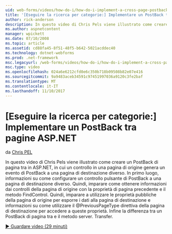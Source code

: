 ```yaml
---
uid: web-forms/videos/how-do-i/how-do-i-implement-a-cross-page-postback-in-aspnet
title: '[Eseguire la ricerca per categorie:] Implementare un PostBack tra pagine ASP.NET | Documenti Microsoft'
author: rick-anderson
description: In questo video di Chris Pels viene illustrato come creare un PostBack di pagina tra in ASP.NET, in cui un controllo in una pagina di origine genera un evento di PostBack per una destinazione diversa...
ms.author: aspnetcontent
manager: wpickett
ms.date: 07/10/2008
ms.topic: article
ms.assetid: cd88fa45-8f51-48f5-b642-5021acddec40
ms.technology: dotnet-webforms
ms.prod: .net-framework
msc.legacyurl: /web-forms/videos/how-do-i/how-do-i-implement-a-cross-page-postback-in-aspnet
msc.type: video
ms.openlocfilehash: 024a6e6212cfd0e6c350b718b09508b82e07e416
ms.sourcegitcommit: 9a9483aceb34591c97451997036a9120c3fe2baf
ms.translationtype: MT
ms.contentlocale: it-IT
ms.lasthandoff: 11/10/2017
---
```

<a name="how-do-i-implement-a-cross-page-postback-in-aspnet"></a>[Eseguire la ricerca per categorie:] Implementare un PostBack tra pagine ASP.NET
====================
da [Chris PEL](https://twitter.com/chrispels)

In questo video di Chris Pels viene illustrato come creare un PostBack di pagina tra in ASP.NET, in cui un controllo in una pagina di origine genera un evento di PostBack a una pagina di destinazione diverso. In primo luogo, informazioni su come configurare un controllo pulsante di PostBack a una pagina di destinazione diverso. Quindi, imparare come ottenere informazioni dai controlli della pagina di origine con la proprietà di pagina precedente e il metodo FindControl. Quindi, imparare a utilizzare le proprietà pubbliche della pagina di origine per esporre i dati alla pagina di destinazione e informazioni su come utilizzare il @PreviousPageType direttiva della pagina di destinazione per accedere a queste proprietà. Infine la differenza tra un PostBack di pagina tra e il metodo server. Transfer.

[&#9654; Guardare video (29 minuti)](https://channel9.msdn.com/Blogs/ASP-NET-Site-Videos/how-do-i-implement-a-cross-page-postback-in-aspnet)
